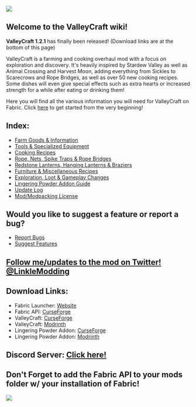 ![](https://github.com/l1nkl3/ValleyCraft/blob/gh-pages/wiki-images/banner_mabon.jpg)

## Welcome to the ValleyCraft wiki!

**ValleyCraft 1.2.1** has finally been released! (Download links are at the bottom of this page)

ValleyCraft is a farming and cooking overhaul mod with a focus on exploration and discovery. It's heavily inspired by Stardew Valley as well as Animal Crossing and Harvest Moon, adding everything from Sickles to Scarecrows and Rope Bridges, as well as over 50 new cooking recipes. Some dishes will even give special effects such as extra hearts or increased strength for a while after eating or drinking them!

Here you will find all the various information you will need for ValleyCraft on Fabric. Click [here](https://github.com/l1nkl3/ValleyCraft/blob/gh-pages/docs/tools.md) to get started from the very beginning!

## Index:

* [Farm Goods & Information](https://github.com/l1nkl3/ValleyCraft/blob/gh-pages/docs/farm_goods.md)
* [Tools & Specialized Equipment](https://github.com/l1nkl3/ValleyCraft/blob/gh-pages/docs/tools.md)
* [Cooking Recipes](https://github.com/l1nkl3/ValleyCraft/blob/gh-pages/docs/cook.md)
* [Rope, Nets, Spike Traps & Rope Bridges](https://github.com/l1nkl3/ValleyCraft/blob/gh-pages/docs/bridges.md)
* [Redstone Lanterns, Hanging Lanterns & Braziers](https://github.com/l1nkl3/ValleyCraft/blob/gh-pages/docs/lights.md)
* [Furniture & Miscellaneous Recipes](https://github.com/l1nkl3/ValleyCraft/blob/gh-pages/docs/misc.md)
* [Exploration, Loot & Gameplay Changes](https://github.com/l1nkl3/ValleyCraft/blob/gh-pages/docs/loot.md)
* [Lingering Powder Addon Guide](https://github.com/l1nkl3/ValleyCraft-Wiki/blob/gh-pages/docs/potion.md)
* [Update Log](https://github.com/l1nkl3/ValleyCraft/blob/gh-pages/docs/update.md)
* [Mod/Modpacking License](https://github.com/l1nkl3/ValleyCraft/blob/gh-pages/docs/license.md)

## Would you like to suggest a feature or report a bug?
* [Report Bugs](https://github.com/l1nkl3/ValleyCraft-Wiki/issues)
* [Suggest Features](https://github.com/l1nkl3/ValleyCraft-Wiki/issues)

## [Follow me/updates to the mod on Twitter! @LinkleModding](https://twitter.com/LinkleModding)

## Download Links:

* Fabric Launcher: [Website](https://fabricmc.net/use/)
* Fabric API: [CurseForge](https://www.curseforge.com/minecraft/mc-mods/fabric-api/)
* ValleyCraft: [CurseForge](https://www.curseforge.com/minecraft/mc-mods/valleycraft)
* ValleyCraft: [Modrinth](https://modrinth.com/mod/valleycraft)
* Lingering Powder Addon: [CurseForge](https://www.curseforge.com/minecraft/mc-mods/valleycraft-addon-lingering-powder)
* Lingering Powder Addon: [Modrinth](https://modrinth.com/mod/valleycraft-addon-lingering-powder)

## Discord Server: [Click here!](https://discord.gg/kfpmJ5PtnF)

## Don't Forget to add the Fabric API to your mods folder w/ your installation of Fabric!

![](https://github.com/l1nkl3/ValleyCraft/blob/gh-pages/wiki-images/niconicokneecaps.png)

